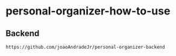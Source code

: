 # personal-organizer-how-to-use

## Backend

```
https://github.com/joaoAndradeJr/personal-organizer-backend
```
